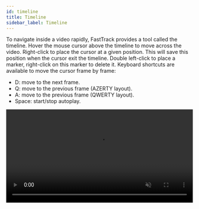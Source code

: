 ```yaml
---
id: timeline
title: Timeline
sidebar_label: Timeline
---
```


To navigate inside a video rapidly, FastTrack provides a tool called the timeline.
Hover the mouse cursor above the timeline to move across the video. Right-click to place the cursor at a given position. This will save this position when the cursor exit the timeline. Double left-click to place a marker, right-click on this marker to delete it.
Keyboard shortcuts are available to move the cursor frame by frame:

* D: move to the next frame.
* Q: move to the previous frame (AZERTY layout).
* A: move to the previous frame (QWERTY layout).
* Space: start/stop autoplay.

<video width="100%" muted autoplay controls loop>
  <source src="/assets/timeline.webm" type="video/webm"></source>
</video> 
